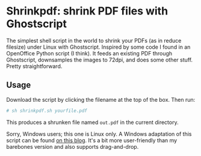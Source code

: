# Shrinkpdf: shrink PDF files with Ghostscript

The simplest shell script in the world to shrink your PDFs (as in reduce
filesize) under Linux with Ghostscript. Inspired by some code I found in an
OpenOffice Python script (I think). It feeds an existing PDF through
Ghostscript, downsamples the images to 72dpi, and does some other stuff. Pretty
straightforward.

## Usage

Download the script by clicking the filename at the top of the box. Then run:

```sh
# sh shrinkpdf.sh yourfile.pdf
```

This produces a shrunken file named `out.pdf` in the current directory.

Sorry, Windows users; this one is Linux only. A Windows adaptation of this
script can be found [on this blog](http://dcm684.us/wp/2013/10/pdf-shrink/).
It's a bit more user-friendly than my barebones version and also supports
drag-and-drop.
